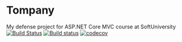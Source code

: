 # Tompany
My defense project for ASP.NET Core MVC course at SoftUniversity
[![Build Status](https://dev.azure.com/momchilvarbanov/Tompany/_apis/build/status/Tompany?branchName=main)](https://dev.azure.com/momchilvarbanov/Tompany/_build/latest?definitionId=2&branchName=main)
[![Build status](https://ci.appveyor.com/api/projects/status/41l28kf679kh2hen?svg=true)](https://ci.appveyor.com/project/mvarbanov97/tompany)
[![codecov](https://codecov.io/gh/mvarbanov97/Tompany/branch/master/graph/badge.svg?token=R90BYA7RS4)](https://codecov.io/gh/mvarbanov97/Tompany)